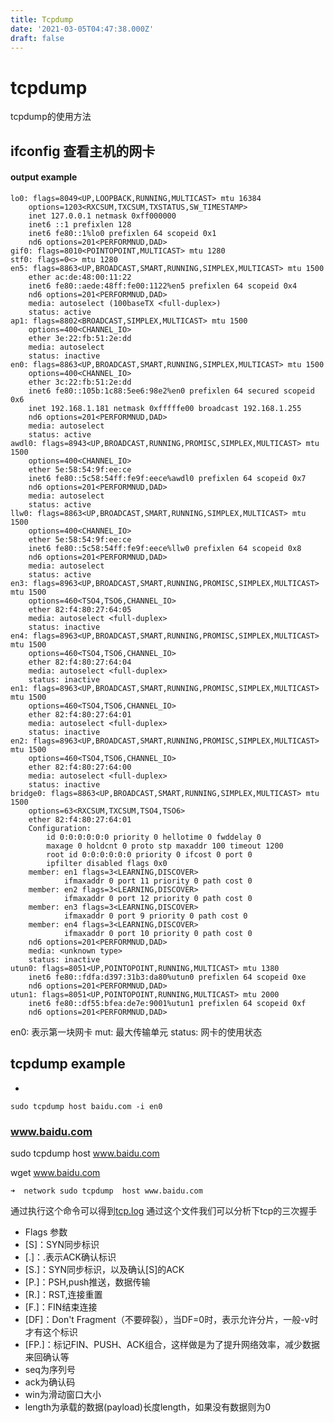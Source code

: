 ```yaml
---
title: Tcpdump
date: '2021-03-05T04:47:38.000Z'
draft: false
---
```


# tcpdump

tcpdump的使用方法

## ifconfig 查看主机的网卡

#### output example

```text
lo0: flags=8049<UP,LOOPBACK,RUNNING,MULTICAST> mtu 16384
    options=1203<RXCSUM,TXCSUM,TXSTATUS,SW_TIMESTAMP>
    inet 127.0.0.1 netmask 0xff000000
    inet6 ::1 prefixlen 128
    inet6 fe80::1%lo0 prefixlen 64 scopeid 0x1
    nd6 options=201<PERFORMNUD,DAD>
gif0: flags=8010<POINTOPOINT,MULTICAST> mtu 1280
stf0: flags=0<> mtu 1280
en5: flags=8863<UP,BROADCAST,SMART,RUNNING,SIMPLEX,MULTICAST> mtu 1500
    ether ac:de:48:00:11:22
    inet6 fe80::aede:48ff:fe00:1122%en5 prefixlen 64 scopeid 0x4
    nd6 options=201<PERFORMNUD,DAD>
    media: autoselect (100baseTX <full-duplex>)
    status: active
ap1: flags=8802<BROADCAST,SIMPLEX,MULTICAST> mtu 1500
    options=400<CHANNEL_IO>
    ether 3e:22:fb:51:2e:dd
    media: autoselect
    status: inactive
en0: flags=8863<UP,BROADCAST,SMART,RUNNING,SIMPLEX,MULTICAST> mtu 1500
    options=400<CHANNEL_IO>
    ether 3c:22:fb:51:2e:dd
    inet6 fe80::105b:1c88:5ee6:98e2%en0 prefixlen 64 secured scopeid 0x6
    inet 192.168.1.181 netmask 0xfffffe00 broadcast 192.168.1.255
    nd6 options=201<PERFORMNUD,DAD>
    media: autoselect
    status: active
awdl0: flags=8943<UP,BROADCAST,RUNNING,PROMISC,SIMPLEX,MULTICAST> mtu 1500
    options=400<CHANNEL_IO>
    ether 5e:58:54:9f:ee:ce
    inet6 fe80::5c58:54ff:fe9f:eece%awdl0 prefixlen 64 scopeid 0x7
    nd6 options=201<PERFORMNUD,DAD>
    media: autoselect
    status: active
llw0: flags=8863<UP,BROADCAST,SMART,RUNNING,SIMPLEX,MULTICAST> mtu 1500
    options=400<CHANNEL_IO>
    ether 5e:58:54:9f:ee:ce
    inet6 fe80::5c58:54ff:fe9f:eece%llw0 prefixlen 64 scopeid 0x8
    nd6 options=201<PERFORMNUD,DAD>
    media: autoselect
    status: active
en3: flags=8963<UP,BROADCAST,SMART,RUNNING,PROMISC,SIMPLEX,MULTICAST> mtu 1500
    options=460<TSO4,TSO6,CHANNEL_IO>
    ether 82:f4:80:27:64:05
    media: autoselect <full-duplex>
    status: inactive
en4: flags=8963<UP,BROADCAST,SMART,RUNNING,PROMISC,SIMPLEX,MULTICAST> mtu 1500
    options=460<TSO4,TSO6,CHANNEL_IO>
    ether 82:f4:80:27:64:04
    media: autoselect <full-duplex>
    status: inactive
en1: flags=8963<UP,BROADCAST,SMART,RUNNING,PROMISC,SIMPLEX,MULTICAST> mtu 1500
    options=460<TSO4,TSO6,CHANNEL_IO>
    ether 82:f4:80:27:64:01
    media: autoselect <full-duplex>
    status: inactive
en2: flags=8963<UP,BROADCAST,SMART,RUNNING,PROMISC,SIMPLEX,MULTICAST> mtu 1500
    options=460<TSO4,TSO6,CHANNEL_IO>
    ether 82:f4:80:27:64:00
    media: autoselect <full-duplex>
    status: inactive
bridge0: flags=8863<UP,BROADCAST,SMART,RUNNING,SIMPLEX,MULTICAST> mtu 1500
    options=63<RXCSUM,TXCSUM,TSO4,TSO6>
    ether 82:f4:80:27:64:01
    Configuration:
        id 0:0:0:0:0:0 priority 0 hellotime 0 fwddelay 0
        maxage 0 holdcnt 0 proto stp maxaddr 100 timeout 1200
        root id 0:0:0:0:0:0 priority 0 ifcost 0 port 0
        ipfilter disabled flags 0x0
    member: en1 flags=3<LEARNING,DISCOVER>
            ifmaxaddr 0 port 11 priority 0 path cost 0
    member: en2 flags=3<LEARNING,DISCOVER>
            ifmaxaddr 0 port 12 priority 0 path cost 0
    member: en3 flags=3<LEARNING,DISCOVER>
            ifmaxaddr 0 port 9 priority 0 path cost 0
    member: en4 flags=3<LEARNING,DISCOVER>
            ifmaxaddr 0 port 10 priority 0 path cost 0
    nd6 options=201<PERFORMNUD,DAD>
    media: <unknown type>
    status: inactive
utun0: flags=8051<UP,POINTOPOINT,RUNNING,MULTICAST> mtu 1380
    inet6 fe80::fdfa:d397:31b3:da80%utun0 prefixlen 64 scopeid 0xe
    nd6 options=201<PERFORMNUD,DAD>
utun1: flags=8051<UP,POINTOPOINT,RUNNING,MULTICAST> mtu 2000
    inet6 fe80::df55:bfea:de7e:9001%utun1 prefixlen 64 scopeid 0xf
    nd6 options=201<PERFORMNUD,DAD>
```

en0: 表示第一块网卡 mut: 最大传输单元 status: 网卡的使用状态

## tcpdump example

-

```text
sudo tcpdump host baidu.com -i en0
```

### www.baidu.com

sudo tcpdump host www.baidu.com

wget www.baidu.com

```text
➜  network sudo tcpdump  host www.baidu.com
```

通过执行这个命令可以得到[tcp.log](https://github.com/dtest11/dtest11.github.io/blob/master/playground/network/tcp.log#L1) 通过这个文件我们可以分析下tcp的三次握手

* Flags 参数
* \[S\]：SYN同步标识
* \[.\]：.表示ACK确认标识
* \[S.\]：SYN同步标识，以及确认\[S\]的ACK
* \[P.\]：PSH,push推送，数据传输
* \[R.\]：RST,连接重置
* \[F.\]：FIN结束连接
* \[DF\]：Don't Fragment（不要碎裂），当DF=0时，表示允许分片，一般-v时才有这个标识
* \[FP.\]：标记FIN、PUSH、ACK组合，这样做是为了提升网络效率，减少数据来回确认等
* seq为序列号
* ack为确认码
* win为滑动窗口大小
* length为承载的数据\(payload\)长度length，如果没有数据则为0


